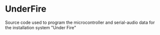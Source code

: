 # UnderFire
Source code used to program the microcontroller and serial-audio data for the installation system "Under Fire"

